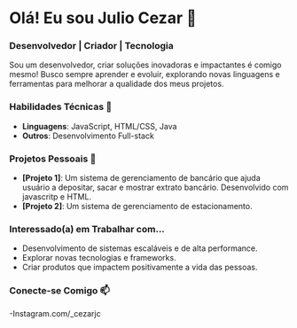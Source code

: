 # Olá! Eu sou Julio Cezar 👋

### Desenvolvedor | Criador | Tecnologia

Sou um desenvolvedor, criar soluções inovadoras e impactantes é comigo mesmo! Busco sempre aprender e evoluir, explorando novas linguagens e ferramentas para melhorar a qualidade dos meus projetos.

### Habilidades Técnicas 🚀
- **Linguagens**: JavaScript, HTML/CSS, Java
- **Outros**: Desenvolvimento Full-stack

### Projetos Pessoais 🌱
- **[Projeto 1]**: Um sistema de gerenciamento de bancário que ajuda usuário a depositar, sacar e mostrar extrato bancário. Desenvolvido com javascritp e HTML.
- **[Projeto 2]**: Um sistema de gerenciamento de estacionamento.

### Interessado(a) em Trabalhar com...
- Desenvolvimento de sistemas escaláveis e de alta performance.
- Explorar novas tecnologias e frameworks.
- Criar produtos que impactem positivamente a vida das pessoas.

### Conecte-se Comigo 📫
-Instagram.com/_cezarjc

